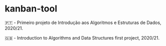 # kanban-tool

🇵🇹 - Primeiro projeto de Introdução aos Algoritmos e Estruturas de Dados, 2020/21.
  
🇬🇧 - Introduction to Algorithms and Data Structures first project, 2020/21.
